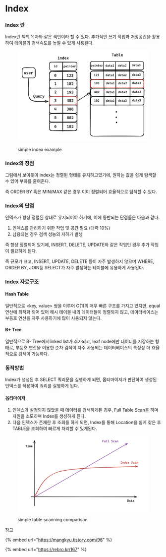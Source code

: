 # Index

### Index 란

Index란 책의 목차와 같은 색인이라 할 수 있다. 추가적인 쓰기 작업과 저장공간을 활용하여 테이블의 검색속도를 높일 수 있게 사용된다.

<figure><img src="../.gitbook/assets/image (1).png" alt=""><figcaption><p>simple index example</p></figcaption></figure>

### Index의 장점

그림에서 보이듯이 index는 정렬된 형태를 유지하고있기에, 원하는 값을 쉽게 탐색할 수 있어 부하를 줄여준다.

즉 ORDER BY 혹은 MIN/MAX 같은 경우 이미 정렬되어 효율적으로 탐색할 수 있다.

### Index의 단점

인덱스가 항상 정렬된 상태로 유지되어야 하기에, 이에 동반되는 단점들은 다음과 같다.

1. 인덱스를 관리하기 위한 작업 및 공간 필요 (대략 10%)
2. 남용되는 경우 검색 성능의 저하가 발생

즉 항상 정렬되어 있기에, INSERT, DELETE, UPDATE와 같은 작업인 경우 추가 작업이 필요하게 된다.

즉 규모가 크고, INSERT, UPDATE, DELETE 등이 자주 발생하지 않으며 WHERE, ORDER BY, JOIN등 SELECT가 자주 발생하는 테이블에 유용하게 사용된다.

### Index 자료구조

#### Hash Table

일반적으로 \<key, value> 쌍을 이루어 O(1)의 매우 빠른 구조를 가지고 있지만, equal 연산에 최적화 되어 있어 해시 테이블 내의 데이터들이 정렬되지 않고, 데이터베이스는 부등호 연산을 자주 사용하기에 많이 사용되지 않는다.

#### B+ Tree

일반적으로 B- Tree에서linked list가 추가되고, leaf node에만 데이터를 저장하는 형태로, 부등호 연산을 이용한 순차 검색이 자주 사용되는 데이터베이스의 특징상 더 효율적으로 검색이 가능하다.

### 동작방법

Index가 생성된 후 SELECT 쿼리문을 실행하게 되면, 옵티마이저가 판단하여 생성된 인덱스를 적용하여 쿼리를 실행하게 된다.

#### 옵티마이저

1. 인덱스가 설정되지 않았을 때 데이터를 검색하게된 경우, Full Table Scan을 하며 자원을 소모하며 Index를 생성하게 된다.
2. 다음 인덱스가 존재한 후 조회를 하게 되면, Index를 통해 Location을 쉽게 찾은 후 TABLE을 조회하여 빠르게 처리할 수 있게된다.

<figure><img src="../.gitbook/assets/image.png" alt=""><figcaption><p>simple table scanning comparison</p></figcaption></figure>

참고

{% embed url="https://mangkyu.tistory.com/96" %}

{% embed url="https://rebro.kr/167" %}


